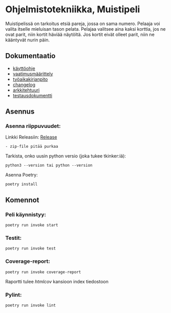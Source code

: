 # Ohjelmistotekniikka, Muistipeli
Muistipelissä on tarkoitus etsiä pareja, jossa on sama numero. Pelaaja voi valita itselle mieluisan tason pelata. Pelajaa valitsee aina kaksi korttia, jos ne ovat parit, niin kortit häviää näytöltä. Jos kortit eivät olleet parit, niin ne kääntyvät nurin päin. 

## Dokumentaatio
- [käyttöohje](./dokumentaatio/käyttöohje.md)
- [vaatimusmäärittely](./dokumentaatio/vaatimusmaarittely.md)
- [työaikakirjanpito](./dokumentaatio/tyoaikakirjanpito.md)
- [changelog](./dokumentaatio/changelog.md)
- [arkkitehtuuri](./dokumentaatio/arkkitehtuuri.md)
- [testausdokumentti](./dokumentaatio/testausdokumentti.md)

## Asennus
### Asenna riippuvuudet:
Linkki Releasiin:
[Release](https://github.com/kxelina/python-elinanpeli/releases/tag/viikko6palautus)
```
- zip-file pitää purkaa
```
Tarkista, onko uusin python versio (joka tukee tkinker:iä):

```
python3 --version tai python --version
```
Asenna Poetry:
```
poetry install
``` 
## Komennot
### Peli käynnistyy:
```
poetry run invoke start
```
### Testit:
```
poetry run invoke test
```
### Coverage-report:
```
poetry run invoke coverage-report
```
Raportti tulee _htmlcov_ kansioon index tiedostoon

### Pylint:
```
poetry run invoke lint
```

